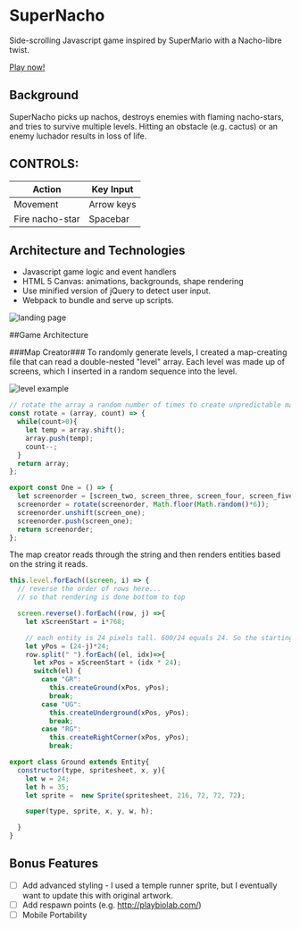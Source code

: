 # SuperNacho
Side-scrolling Javascript game inspired by SuperMario with a Nacho-libre twist.

[Play now!](https://noahskang.github.io)

## Background

SuperNacho picks up nachos, destroys enemies with flaming nacho-stars, and tries to survive multiple levels. Hitting an obstacle (e.g. cactus) or an enemy luchador results in loss of life.

## CONTROLS:

| Action | Key Input |
|--------| ----------|
| Movement | Arrow keys |
| Fire nacho-star | Spacebar |

## Architecture and Technologies

- Javascript game logic and event handlers
- HTML 5 Canvas: animations, backgrounds, shape rendering
- Use minified version of jQuery to detect user input.
- Webpack to bundle and serve up scripts.

![landing page](http://res.cloudinary.com/noah-s-kang/image/upload/c_scale,w_667/v1501871321/Screen_Shot_2017-08-04_at_11.22.16_AM_tbmku3.png)

##Game Architecture

###Map Creator###
To randomly generate levels, I created a map-creating file that can read a double-nested "level" array. Each level was made up of screens, which I inserted in a random sequence into the level.

![level example](http://res.cloudinary.com/noah-s-kang/image/upload/c_scale,w_551/v1501871427/Screen_Shot_2017-08-04_at_11.30.20_AM_traaxs.png)

```Javascript
// rotate the array a random number of times to create unpredictable maps
const rotate = (array, count) => {
  while(count>0){
    let temp = array.shift();
    array.push(temp);
    count--;
  }
  return array;
};

export const One = () => {
  let screenorder = [screen_two, screen_three, screen_four, screen_five, screen_six, screen_seven];
  screenorder = rotate(screenorder, Math.floor(Math.random()*6));
  screenorder.unshift(screen_one);
  screenorder.push(screen_one);
  return screenorder;
};
```

The map creator reads through the string and then renders entities based on the string it reads.

```javascript
this.level.forEach((screen, i) => {
  // reverse the order of rows here...
  // so that rendering is done bottom to top

  screen.reverse().forEach((row, j) =>{
    let xScreenStart = i*768;

    // each entity is 24 pixels tall. 600/24 equals 24. So the starting 6 position of each entity will be calculated as follows:
    let yPos = (24-j)*24;
    row.split(" ").forEach((el, idx)=>{
      let xPos = xScreenStart + (idx * 24);
      switch(el) {
        case "GR":
          this.createGround(xPos, yPos);
          break;
        case "UG":
          this.createUnderground(xPos, yPos);
          break;
        case "RG":
          this.createRightCorner(xPos, yPos);
          break;
```
```Javascript
export class Ground extends Entity{
  constructor(type, spritesheet, x, y){
    let w = 24;
    let h = 35;
    let sprite =  new Sprite(spritesheet, 216, 72, 72, 72);

    super(type, sprite, x, y, w, h);

  }
}
```

## Bonus Features
- [ ] Add advanced styling - I used a temple runner sprite, but I eventually want to update this with original artwork.
- [ ] Add respawn points (e.g. http://playbiolab.com/)
- [ ] Mobile Portability
